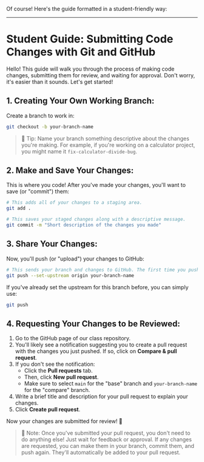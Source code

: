 Of course! Here's the guide formatted in a student-friendly way:

---

# Student Guide: Submitting Code Changes with Git and GitHub

Hello! This guide will walk you through the process of making code changes, submitting them for review, and waiting for approval. Don't worry, it's easier than it sounds. Let's get started!

## 1. **Creating Your Own Working Branch**:


Create a branch to work in:

```bash
git checkout -b your-branch-name
```
> 🚀 Tip: Name your branch something descriptive about the changes you're making. For example, if you're working on a calculator project, you might name it `fix-calculator-divide-bug`.

## 2. **Make and Save Your Changes**:

This is where you code! After you've made your changes, you'll want to save (or "commit") them:

```bash
# This adds all of your changes to a staging area.
git add .

# This saves your staged changes along with a descriptive message.
git commit -m "Short description of the changes you made"
```

## 3. **Share Your Changes**:

Now, you'll push (or "upload") your changes to GitHub:

```bash
# This sends your branch and changes to GitHub. The first time you push your branch, you'll set its "upstream".
git push --set-upstream origin your-branch-name
```

If you've already set the upstream for this branch before, you can simply use:

```bash
git push
```

## 4. **Requesting Your Changes to be Reviewed**:

1. Go to the GitHub page of our class repository.
2. You'll likely see a notification suggesting you to create a pull request with the changes you just pushed. If so, click on **Compare & pull request**.
3. If you don't see the notification:
   - Click the **Pull requests** tab.
   - Then, click **New pull request**.
   - Make sure to select `main` for the "base" branch and `your-branch-name` for the "compare" branch.
4. Write a brief title and description for your pull request to explain your changes.
5. Click **Create pull request**.

Now your changes are submitted for review! 🎉

> 🌟 Note: Once you've submitted your pull request, you don't need to do anything else! Just wait for feedback or approval. If any changes are requested, you can make them in your branch, commit them, and push again. They'll automatically be added to your pull request.